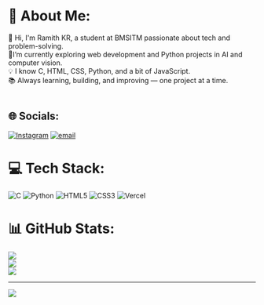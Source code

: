 # 💫 About Me:
👋 Hi, I'm Ramith KR, a student at BMSITM passionate about tech and problem-solving.<br>🎯I’m currently exploring web development and Python projects in AI and computer vision.<br>💡 I know C, HTML, CSS, Python, and a bit of JavaScript.<br>📚 Always learning, building, and improving — one project at a time.<br><br>


## 🌐 Socials:
[![Instagram](https://img.shields.io/badge/Instagram-%23E4405F.svg?logo=Instagram&logoColor=white)](https://instagram.com/ramith_naik99) [![email](https://img.shields.io/badge/Email-D14836?logo=gmail&logoColor=white)](mailto:ramithnaik8@gmail.com) 

# 💻 Tech Stack:
![C](https://img.shields.io/badge/c-%2300599C.svg?style=for-the-badge&logo=c&logoColor=white) ![Python](https://img.shields.io/badge/python-3670A0?style=for-the-badge&logo=python&logoColor=ffdd54) ![HTML5](https://img.shields.io/badge/html5-%23E34F26.svg?style=for-the-badge&logo=html5&logoColor=white) ![CSS3](https://img.shields.io/badge/css3-%231572B6.svg?style=for-the-badge&logo=css3&logoColor=white) ![Vercel](https://img.shields.io/badge/vercel-%23000000.svg?style=for-the-badge&logo=vercel&logoColor=white)
# 📊 GitHub Stats:
![](https://github-readme-stats.vercel.app/api?username=ramith407&theme=react&hide_border=false&include_all_commits=false&count_private=false)<br/>
![](https://nirzak-streak-stats.vercel.app/?user=ramith407&theme=react&hide_border=false)<br/>
![](https://github-readme-stats.vercel.app/api/top-langs/?username=ramith407&theme=react&hide_border=false&include_all_commits=false&count_private=false&layout=compact)

---
[![](https://visitcount.itsvg.in/api?id=ramith407&icon=0&color=0)](https://visitcount.itsvg.in)

<!-- Proudly created with GPRM ( https://gprm.itsvg.in ) -->
